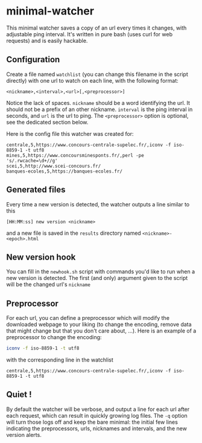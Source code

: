 # minimal-watcher

This minimal watcher saves a copy of an url every times it changes, with adjustable ping interval. It's written in pure bash (uses curl for web requests) and is easily hackable.

## Configuration

Create a file named `watchlist` (you can change this filename in the script directly) with one url to watch on each line, with the following format:

```
<nickname>,<interval>,<url>[,<preprocessor>]
```

Notice the lack of spaces. `nickname` should be a word identifying the url. It should not be a prefix of an other nickname. `interval` is the ping interval in seconds, and `url` is the url to ping. The `<preprocessor>` option is optional, see the dedicated section below.

Here is the config file this watcher was created for:
```
centrale,5,https://www.concours-centrale-supelec.fr/,iconv -f iso-8859-1 -t utf8
mines,5,https://www.concoursminesponts.fr/,perl -pe 's/.rwcache=\d+//g'
scei,5,http://www.scei-concours.fr/
banques-ecoles,5,https://banques-ecoles.fr/
```

## Generated files

Every time a new version is detected, the watcher outputs a line similar to this
```
[HH:MM:ss] new version <nickname>
```
and a new file is saved in the `results` directory named `<nickname>-<epoch>.html`

## New version hook

You can fill in the `newhook.sh` script with commands you'd like to run when a new version is detected. The first (and only) argument given to the script will be the changed url's `nickname`

## Preprocessor

For each url, you can define a preprocessor which will modify the downloaded webpage to your liking (to change the encoding, remove data that might change but that you don't care about, ...). Here is an example of a preprocessor to change the encoding:

```sh
iconv -f iso-8859-1 -t utf8
```

with the corresponding line in the watchlist
```
centrale,5,https://www.concours-centrale-supelec.fr/,iconv -f iso-8859-1 -t utf8
```

## Quiet !

By default the watcher will be verbose, and output a line for each url after each request, which can result in quickly growing log files. The `-q` option will turn those logs off and keep the bare minimal: the initial few lines indicating the preprocessors, urls, nicknames and intervals, and the new version alerts.
